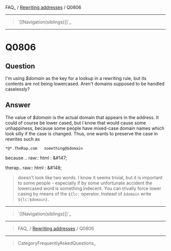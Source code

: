 FAQ\_ / [Rewriting addresses](FAQ/Rewriting_addresses) / Q0806

* * * * *

> \`[[Navigation(siblings)]]\`\_

* * * * *

Q0806
=====

Question
--------

I'm using *\$domain* as the key for a lookup in a rewriting rule, but
its contents are not being lowercased. Aren't domains supposed to be
handled caselessly?

Answer
------

The value of *\$domain* is the actual domain that appears in the
address. It could of course be lower cased, but I know that would cause
some unhappiness, because some people have mixed-case domain names which
look silly if the case is changed. Thus, one wants to preserve the case
in rewrites such as

    *@*.TheRap.com   something@$domain

because .. raw:: html
:   &\#147;

therap.. raw:: html
:   &\#148;

> doesn't look like two words. I know it seems trivial, but it is
> important to some people - especially if by some unfortunate accident
> the lowercased word is something indecent. You can trivally force
> lower casing by means of the `${lc:` operator. Instead of `$domain`
> write `${lc:$domain}`.

* * * * *

> \`[[Navigation(siblings)]]\`\_

* * * * *

> FAQ\_ / [Rewriting addresses](FAQ/Rewriting_addresses) / Q0806

* * * * *

> CategoryFrequentlyAskedQuestions\_
